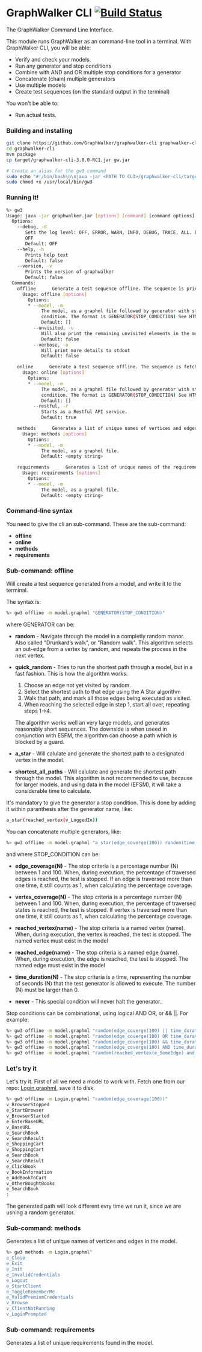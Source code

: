 GraphWalker CLI [![Build Status](https://travis-ci.org/GraphWalker/graphwalker-cli.svg?branch=master)](https://travis-ci.org/GraphWalker/graphwalker-cli)
======
The GraphWalker Command Line Interface.

This module runs GraphWalker as an command-line tool in a terminal. With GraphWalker CLI, you will be able:
  - Verify and check your models.
  - Run any generator and stop conditions
  - Combine with AND and OR multiple stop conditions for a generator
  - Concatenate (chain) multiple generators
  - Use multiple models
  - Create test sequences (on the standard output in the terminal)

You won't be able to:
  - Run actual tests.

### Building and installing


```sh
git clone https://github.com/GraphWalker/graphwalker-cli graphwalker-cli
cd graphwalker-cli
mvn package
cp target/graphwalker-cli-3.0.0-RC1.jar gw.jar

# Create an alias for the gw3 command
sudo echo "#!/bin/bash\n\njava -jar <PATH TO CLI>/graphwalker-cli/target/graphwalker-cli-3.0.0-RC1.jar "$@"" > /usr/local/bin/gw3
sudo chmod +x /usr/local/bin/gw3
```

### Running it!

```sh
%> gw3
Usage: java -jar graphwalker.jar [options] [command] [command options]
  Options:
    --debug, -d
       Sets the log level: OFF, ERROR, WARN, INFO, DEBUG, TRACE, ALL. Default is
       OFF
       Default: OFF
    --help, -h
       Prints help text
       Default: false
    --version, -v
       Prints the version of graphwalker
       Default: false
  Commands:
    offline      Generate a test sequence offline. The sequence is printed to the standard output
      Usage: offline [options]
        Options:
        * --model, -m
             The model, as a graphml file followed by generator with stop
             condition. The format is GENERATOR(STOP_CONDITION) See HTML DOC
             Default: []
          --unvisited, -u
             Will also print the remaining unvisited elements in the model.
             Default: false
          --verbose, -o
             Will print more details to stdout
             Default: false

    online      Generate a test sequence offline. The sequence is fetched using different techniques, like RestAPI
      Usage: online [options]
        Options:
        * --model, -m
             The model, as a graphml file followed by generator with stop
             condition. The format is GENERATOR(STOP_CONDITION) See HTML DOC
             Default: []
          --restful, -r
             Starts as a Restful API service.
             Default: true

    methods      Generates a list of unique names of vertices and edges in the model.
      Usage: methods [options]
        Options:
        * --model, -m
             The model, as a graphml file.
             Default: <empty string>

    requirements      Generates a list of unique names of the requirements found in the model.
      Usage: requirements [options]
        Options:
        * --model, -m
             The model, as a graphml file.
             Default: <empty string>

```

### Command-line syntax
You need to give the cli an sub-command. These are the sub-command:
  - **offline**
  - **online**
  - **methods**
  - **requirements**


### Sub-command: offline
Will create a test sequence generated from a model, and write it to the terminal.

The syntax is:
```sh
%> gw3 offline -m model.graphml "GENERATOR(STOP_CONDITION)"
```
where GENERATOR can be:
- **random** - Navigate through the model in a completly random manor. Also called "Drunkard’s walk", or "Random walk". This algorithm selects an out-edge from a vertex by random, and repeats the process in the next vertex.

- **quick_random** - Tries to run the shortest path through a model, but in a fast fashion. This is how the algorithm works:
   1. Choose an edge not yet visited by random.
   1. Select the shortest path to that edge using the A Star algorithm
   1. Walk that path, and mark all those edges being executed as visited.
   1. When reaching the selected edge in step 1, start all over, repeating steps 1->4.
   
   The algorithm works well an very large models, and generates reasonably short sequences. The downside is when useed in conjunction with ESFM, the algorithm can choose a path which is blocked by a guard.

- **a_star** - Will calulate and generate the shortest path to a designated vertex in the model.
- **shortest_all_paths** - Will calulate and generate the shortest path through the model. This algorithm is not recommended to use, because for larger models, and using data in the model (EFSM), it will take a considerable time to calculate.

It's mandatory to give the generator a stop condition. This is done by adding it within paranthesis after the generator name, like:
```sh
a_star(reached_vertex(v_LoggedIn))
```
You can concatenate multiple generators, like:
```sh
%> gw3 offline -m model.graphml "a_star(edge_coverge(100)) random(time_duration(900))"
```

and where STOP_CONDITION can be:
  - **edge_coverage(N)** - The stop criteria is a percentage number (N) between 1 and 100. When, during execution, the percentage of traversed edges is reached, the test is stopped. If an edge is traversed more than one time, it still counts as 1, when calculating the percentage coverage.

  - **vertex_coverage(N)** - The stop criteria is a percentage number (N) between 1 and 100. When, during execution, the percentage of traversed states is reached, the test is stopped. If vertex is traversed more than one time, it still counts as 1, when calculating the percentage coverage.

  - **reached_vertex(name)** - The stop criteria is a named vertex (name). When, during execution, the vertex is reached, the test is stopped. The named vertex must exist in the model

  - **reached_edge(name)** - The stop criteria is a named edge (name). When, during execution, the edge is reached, the test is stopped. The named edge must exist in the model

  - **time_duration(N)** - The stop criteria is a time, representing the number of seconds (N) that the test generator is allowed to execute. The number (N) must be larger than 0.

  - **never** - This special condition will never halt the generator..

Stop conditions can be combinational, using logical AND OR, or && ||. For example:
```sh
%> gw3 offline -m model.graphml "random(edge_coverge(100) || time_duration(900))"
%> gw3 offline -m model.graphml "random(edge_coverge(100) OR time_duration(900))"
%> gw3 offline -m model.graphml "random(edge_coverge(100) && time_duration(900))"
%> gw3 offline -m model.graphml "random(edge_coverge(100) AND time_duration(900))"
%> gw3 offline -m model.graphml "random(reached_vertex(e_SomeEdge) and edge_coverage(100)) random((reached_vertex(e_SomeEdge) and reached_edge(e_SomeEdge)) || time(5000))""
```

### Let's try it
Let's try it. First of all we need a model to work with. Fetch one from our repo: [Login.graphml], save it to disk.
```sh
%> gw3 offline -m Login.graphml "random(edge_coverage(100))"
v_BrowserStopped
e_StartBrowser
v_BrowserStarted
e_EnterBaseURL
v_BaseURL
e_SearchBook
v_SearchResult
e_ShoppingCart
v_ShoppingCart
e_SearchBook
v_SearchResult
e_ClickBook
v_BookInformation
e_AddBookToCart
v_OtherBoughtBooks
e_SearchBook
:
```
The generated path will look different evry time we run it, since we are usning a random generator.


### Sub-command: methods
Generates a list of unique names of vertices and edges in the model.

```sh
%> gw3 methods -m Login.graphml"
e_Close
e_Exit
e_Init
e_InvalidCredentials
e_Logout
e_StartClient
e_ToggleRememberMe
e_ValidPremiumCredentials
v_Browse
v_ClientNotRunning
v_LoginPrompted
```

### Sub-command: requirements
Generates a list of unique requirements found in the model.



[Login.graphml]:https://raw.githubusercontent.com/GraphWalker/graphwalker-cli/master/src/test/resources/graphml/shared_state/Login.graphml
